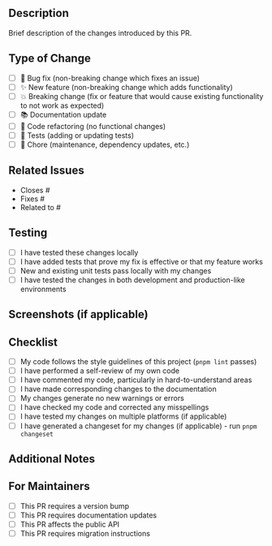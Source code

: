 ## Description

Brief description of the changes introduced by this PR.

## Type of Change

- [ ] 🐛 Bug fix (non-breaking change which fixes an issue)
- [ ] ✨ New feature (non-breaking change which adds functionality)
- [ ] 💥 Breaking change (fix or feature that would cause existing functionality to not work as expected)
- [ ] 📚 Documentation update
- [ ] 🔧 Code refactoring (no functional changes)
- [ ] 🧪 Tests (adding or updating tests)
- [ ] 🔨 Chore (maintenance, dependency updates, etc.)

## Related Issues

- Closes #
- Fixes #
- Related to #

## Testing

- [ ] I have tested these changes locally
- [ ] I have added tests that prove my fix is effective or that my feature works
- [ ] New and existing unit tests pass locally with my changes
- [ ] I have tested the changes in both development and production-like environments

## Screenshots (if applicable)

<!-- Include screenshots of UI changes, before/after comparisons, or relevant visual evidence -->

## Checklist

- [ ] My code follows the style guidelines of this project (`pnpm lint` passes)
- [ ] I have performed a self-review of my own code
- [ ] I have commented my code, particularly in hard-to-understand areas
- [ ] I have made corresponding changes to the documentation
- [ ] My changes generate no new warnings or errors
- [ ] I have checked my code and corrected any misspellings
- [ ] I have tested my changes on multiple platforms (if applicable)
- [ ] I have generated a changeset for my changes (if applicable) - run `pnpm changeset`

## Additional Notes

<!-- Any additional information that reviewers should know about this PR -->

## For Maintainers

- [ ] This PR requires a version bump
- [ ] This PR requires documentation updates
- [ ] This PR affects the public API
- [ ] This PR requires migration instructions
